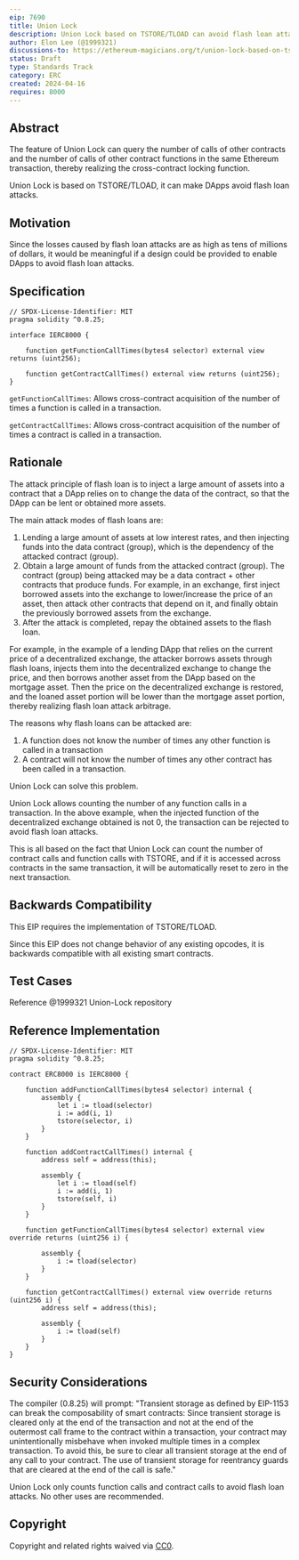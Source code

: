 ```yaml
---
eip: 7690
title: Union Lock
description: Union Lock based on TSTORE/TLOAD can avoid flash loan attacks.
author: Elon Lee (@1999321)
discussions-to: https://ethereum-magicians.org/t/union-lock-based-on-tstore-tload-can-avoid-flash-loan-attacks/19676
status: Draft
type: Standards Track
category: ERC
created: 2024-04-16
requires: 8000
---
```


## Abstract

The feature of Union Lock can query the number of calls of other contracts and the number of calls of other contract functions in the same Ethereum transaction, thereby realizing the cross-contract locking function.

Union Lock is based on  TSTORE/TLOAD, it can make DApps avoid flash loan attacks.

## Motivation

Since the losses caused by flash loan attacks are as high as tens of millions of dollars, it would be meaningful if a design could be provided to enable DApps to avoid flash loan attacks.

## Specification

```solidity
// SPDX-License-Identifier: MIT
pragma solidity ^0.8.25;

interface IERC8000 {

    function getFunctionCallTimes(bytes4 selector) external view returns (uint256);

    function getContractCallTimes() external view returns (uint256);
}
```

`getFunctionCallTimes`: Allows cross-contract acquisition of the number of times a function is called in a transaction.

`getContractCallTimes`: Allows cross-contract acquisition of the number of times a contract is called in a transaction.

## Rationale

The attack principle of flash loan is to inject a large amount of assets into a contract that a DApp relies on to change the data of the contract, so that the DApp can be lent or obtained more assets. 

The main attack modes of flash loans are:

1. Lending a large amount of assets at low interest rates, and then injecting funds into the data contract (group), which is the dependency of the attacked contract (group).
2. Obtain a large amount of funds from the attacked contract (group). The contract (group) being attacked may be a data contract + other contracts that produce funds. For example, in an exchange, first inject borrowed assets into the exchange to lower/increase the price of an asset, then attack other contracts that depend on it, and finally obtain the previously borrowed assets from the exchange.
3. After the attack is completed, repay the obtained assets to the flash loan.

For example, in the example of a lending DApp that relies on the current price of a decentralized exchange, the attacker borrows assets through flash loans, injects them into the decentralized exchange to change the price, and then borrows another asset from the DApp based on the mortgage asset. Then the price on the decentralized exchange is restored, and the loaned asset portion will be lower than the mortgage asset portion, thereby realizing flash loan attack arbitrage.

The reasons why flash loans can be attacked are:

1. A function does not know the number of times any other function is called in a transaction
2. A contract will not know the number of times any other contract has been called in a transaction.

Union Lock can solve this problem.

Union Lock allows counting the number of any function calls in a transaction. In the above example, when the injected function of the decentralized exchange obtained is not 0, the transaction can be rejected to avoid flash loan attacks.

This is all based on the fact that Union Lock can count the number of contract calls and function calls with TSTORE, and if it is accessed across contracts in the same transaction, it will be automatically reset to zero in the next transaction.

## Backwards Compatibility

This EIP requires the implementation of TSTORE/TLOAD.

Since this EIP does not change behavior of any existing opcodes, it is backwards compatible with all existing smart contracts.

## Test Cases

Reference @1999321 Union-Lock repository

## Reference Implementation

```solidity
// SPDX-License-Identifier: MIT
pragma solidity ^0.8.25;

contract ERC8000 is IERC8000 {

    function addFunctionCallTimes(bytes4 selector) internal {
        assembly {
            let i := tload(selector)
            i := add(i, 1)
            tstore(selector, i)
        }
    }

    function addContractCallTimes() internal {
        address self = address(this);

        assembly {
            let i := tload(self)
            i := add(i, 1)
            tstore(self, i)
        }
    }

    function getFunctionCallTimes(bytes4 selector) external view override returns (uint256 i) {

        assembly {
            i := tload(selector)
        }
    }

    function getContractCallTimes() external view override returns (uint256 i) {
        address self = address(this);

        assembly {
            i := tload(self)
        }
    }
}
```



## Security Considerations

The compiler (0.8.25) will prompt: "Transient storage as defined by EIP-1153 can break the composability of smart contracts: Since transient storage is cleared only at the end of the transaction and not at the end of the outermost call frame to the contract within a transaction, your contract may unintentionally misbehave when invoked multiple times in a complex transaction. To avoid this, be sure to clear all transient storage at the end of any call to your contract. The use of transient storage for reentrancy guards that are cleared at the end of the call is safe."

Union Lock only counts function calls and contract calls to avoid flash loan attacks. No other uses are recommended.

## Copyright

Copyright and related rights waived via [CC0](../LICENSE.md).

